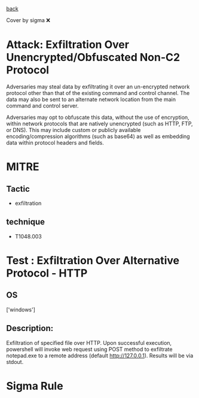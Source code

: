 [back](../index.md)

Cover by sigma :x: 

# Attack: Exfiltration Over Unencrypted/Obfuscated Non-C2 Protocol

 Adversaries may steal data by exfiltrating it over an un-encrypted network protocol other than that of the existing command and control channel. The data may also be sent to an alternate network location from the main command and control server. 

Adversaries may opt to obfuscate this data, without the use of encryption, within network protocols that are natively unencrypted (such as HTTP, FTP, or DNS). This may include custom or publicly available encoding/compression algorithms (such as base64) as well as embedding data within protocol headers and fields. 

# MITRE
## Tactic
  - exfiltration

## technique
  - T1048.003

# Test : Exfiltration Over Alternative Protocol - HTTP

## OS

 ['windows']

## Description:

 Exfiltration of specified file over HTTP.
Upon successful execution, powershell will invoke web request using POST method to exfiltrate notepad.exe to a remote address (default http://127.0.0.1). Results will be via stdout.


# Sigma Rule
